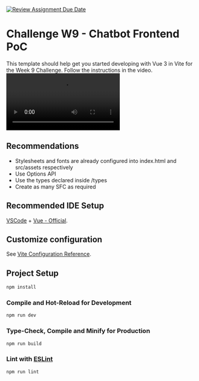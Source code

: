 [![Review Assignment Due Date](https://classroom.github.com/assets/deadline-readme-button-22041afd0340ce965d47ae6ef1cefeee28c7c493a6346c4f15d667ab976d596c.svg)](https://classroom.github.com/a/JwBgYSWF)
# Challenge W9 - Chatbot Frontend PoC

This template should help get you started developing with Vue 3 in Vite for the Week 9 Challenge.
Follow the instructions in the video.
![Instructions](./captures/instructions.mp4)

## Recommendations

- Stylesheets and fonts are already configured into index.html and src/assets respectively
- Use Options API
- Use the types declared inside /types
- Create as many SFC as required

## Recommended IDE Setup

[VSCode](https://code.visualstudio.com/) + [Vue - Official](https://marketplace.visualstudio.com/items?itemName=Vue.volar).

## Customize configuration

See [Vite Configuration Reference](https://vitejs.dev/config/).

## Project Setup

```sh
npm install
```

### Compile and Hot-Reload for Development

```sh
npm run dev
```

### Type-Check, Compile and Minify for Production

```sh
npm run build
```

### Lint with [ESLint](https://eslint.org/)

```sh
npm run lint
```
